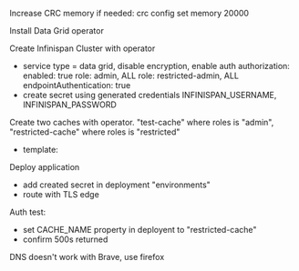 
Increase CRC memory if needed: crc config set memory 20000

Install Data Grid operator

Create Infinispan Cluster with operator
- service type = data grid, disable encryption, enable auth
    authorization:
      enabled: true
      role: admin, ALL
      role: restricted-admin, ALL
    endpointAuthentication: true
- create secret using generated credentials
INFINISPAN_USERNAME, INFINISPAN_PASSWORD

Create two caches with operator. "test-cache" where roles is "admin", "restricted-cache" where roles is "restricted"
- template: <distributed-cache mode="SYNC"     statistics="true"><security><authorization     roles="admin"/></security></distributed-cache>

Deploy application
- add created secret in deployment "environments"
- route with TLS edge

Auth test:
- set CACHE_NAME property in deployent to "restricted-cache"
- confirm 500s returned

DNS doesn't work with Brave, use firefox

